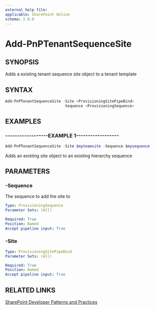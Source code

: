 ```yaml
---
external help file:
applicable: SharePoint Online
schema: 2.0.0
---
```

# Add-PnPTenantSequenceSite

## SYNOPSIS
Adds a existing tenant sequence site object to a tenant template

## SYNTAX 

```powershell
Add-PnPTenantSequenceSite -Site <ProvisioningSitePipeBind>
                          -Sequence <ProvisioningSequence>
```

## EXAMPLES

### ------------------EXAMPLE 1------------------
```powershell
Add-PnPTenantSequenceSite -Site $myteamsite -Sequence $mysequence
```

Adds an existing site object to an existing hierarchy sequence

## PARAMETERS

### -Sequence
The sequence to add the site to

```yaml
Type: ProvisioningSequence
Parameter Sets: (All)

Required: True
Position: Named
Accept pipeline input: True
```

### -Site


```yaml
Type: ProvisioningSitePipeBind
Parameter Sets: (All)

Required: True
Position: Named
Accept pipeline input: True
```

## RELATED LINKS

[SharePoint Developer Patterns and Practices](https://aka.ms/sppnp)